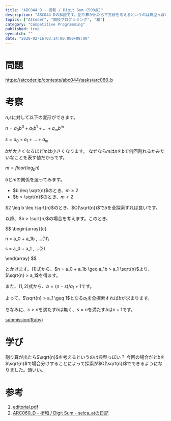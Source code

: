 ```yaml
---
title: "ABC044 D - 桁和 / Digit Sum (500点)"
description: "ABC044 Dの解説です。割り算が出たら平方根を考えるというのは典型っぽい"
topics: ["AtCoder", "競技プログラミング", "和"]
category: "Competitive Programming"
published: true
eyecatch: ""
date: "2020-02-16T03:14:00.000+09:00"
---
```


# 問題

https://atcoder.jp/contests/abc044/tasks/arc060_b

# 考察
$n$,$s$に対して以下の変形ができます。

$n = a_0b^0 + a_1b^1 + ... + a_mb^m$

$s = a_0 + a_1 + ... + a_m$

$b$が大きくなるほど$m$は小さくなります。
なぜなら$m$は$n$を$b$で何回割れるかみたいなことを表す値だからです。

$m = floor(\log_b n)$

$b$と$m$の関係を追ってみます。

- $b \leq \sqrt{n}$のとき、$m \geq 2$
- $b > \sqrt{n}$のとき、$m < 2$

$2 \leq b \leq \sqrt{n}$のとき、$O(\sqrt{n})$で$b$を全探索すれば良いです。

以降、$b > \sqrt{n}$の場合を考えます。このとき、

$$
\begin{array}{c}

n = a_0 + a_1b \, ...(1)\\

s = a_0 + a_1  \, ...(2)

\end{array}
$$

とかけます。$(1)$式から、$n = a_0 + a_1b \geq a_1b > a_1 \sqrt{n}$より、$\sqrt{n} > a_1$を得ます。

また、$(1, 2)$式から、$b = (n - s) / a_1 + 1$です。

よって、$\sqrt{n} > a_1 \geq 1$となる$a_1$を全探索すれば$b$が求まります。

ちなみに、$s > n$を満たす$b$は無く、$s = n$を満たす$b$は$n+1$です。

[submission(Ruby)](https://atcoder.jp/contests/abc044/submissions/8314781)

# 学び
割り算が出たら$\sqrt{n}$を考えるというのは典型っぽい？
今回の場合だと$b$を$\sqrt{n}$で場合分けすることによって探索が$O(\sqrt{n})$でできるようになりました。頭いい。

# 参考
1. [editorial.pdf](http://arc060.contest.atcoder.jp/data/arc/060/editorial.pdf)
1. [ARC060_D - 桁和 / Digit Sum - seica_atの日記](http://seica-at.hatenablog.com/entry/2017/12/29/132244)
